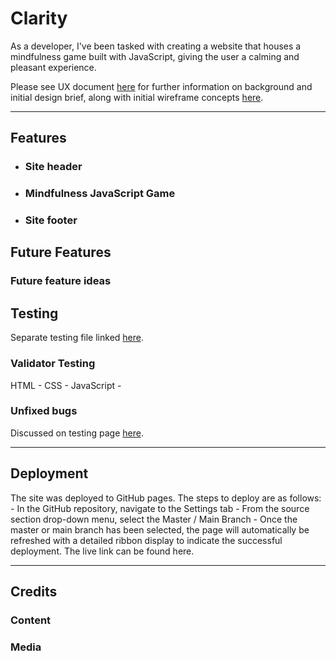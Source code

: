 # Clarity
As a developer, I've been tasked with creating a website that houses a mindfulness game built with JavaScript, giving the user a calming and pleasant experience.

Please see UX document [here]() for further information on background and initial design brief, along with initial wireframe concepts [here]().

---

## Features
- ### Site header

- ### Mindfulness JavaScript Game

- ### Site footer

## Future Features
### Future feature ideas

## Testing
Separate testing file linked [here]().

### Validator Testing
HTML -
CSS -
JavaScript -

### Unfixed bugs
Discussed on testing page [here]().

---

## Deployment
The site was deployed to GitHub pages. The steps to deploy are as follows: - In the GitHub repository, navigate to the Settings tab - From the source section drop-down menu, select the Master / Main Branch - Once the master or main branch has been selected, the page will automatically be refreshed with a detailed ribbon display to indicate the successful deployment. The live link can be found here.

---

## Credits
### Content

### Media